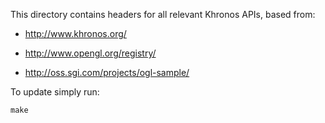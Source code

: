 This directory contains headers for all relevant Khronos APIs, based from:

* http://www.khronos.org/

* http://www.opengl.org/registry/

* http://oss.sgi.com/projects/ogl-sample/


To update simply run:

    make
